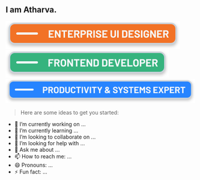 ## I am Atharva.

![Hello](https://github.com/CompileZero/CompileZero/blob/master/eui.svg)
![Hello](https://github.com/CompileZero/CompileZero/blob/master/fe.svg)
![Hello](https://github.com/CompileZero/CompileZero/blob/master/ps.svg)

> Here are some ideas to get you started:

- 🔭 I’m currently working on ...
- 🌱 I’m currently learning ...
- 👯 I’m looking to collaborate on ...
- 🤔 I’m looking for help with ...
- 💬 Ask me about ...
- 📫 How to reach me: ...
- 😄 Pronouns: ...
- ⚡ Fun fact: ...
